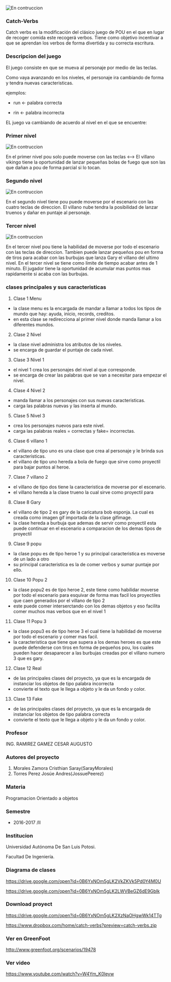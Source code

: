 ![En contruccion](https://lh3.googleusercontent.com/-uapAhPHZgSQ/WSx3LmFB_WI/AAAAAAAAAtE/Pvb0yz8N5OYsMW9xNHEzC0tKCBS96DWIgCL0B/w530-d-h334-p-rw/camiseta-pou-custom-logo-600x378.jpg)

### Catch-Verbs

Catch verbs es la modificación del clásico juego de POU en el que en lugar de recoger comida este recogerá verbos.
Tiene como objetivo incentivar a que se aprendan los verbos de forma divertida y su correcta escritura.

### Descripcion del juego

El juego consiste en que se mueva al personaje por medio de las teclas. 

Como vaya avanzando en los niveles, el personaje ira cambiando de forma y tendra nuevas caracteristicas.

ejemplos:

  * run <- palabra correcta
  
  * rin <- palabra incorrecta

EL juego va cambiando de acuerdo al nivel en el que se encuentre:

### Primer nivel 

![En contruccion](https://lh3.googleusercontent.com/-iPavFdeZQGU/WSyCyjYs7eI/AAAAAAAAAxE/EHUsU88UosMBQ2nPaR9vG2gU0K1T2rN1gCL0B/w250-d-h301-p-rw/Captura%2Bde%2Bpantalla%2B2017-05-29%2B14.51.54.png)

En el primer nivel pou solo puede moverse con las teclas <-->
El villano vikingo tiene la oportunidad de lanzar pequeñas bolas de fuego que son las que dañan a
pou de forma parcial si lo tocan.

### Segundo nivel

![En contruccion](https://lh3.googleusercontent.com/-TMRH_PgUSZk/WSyCwI1D_1I/AAAAAAAAAwo/s8ct-2tyPVgujGUBT01fTeat1KZQSN8AQCL0B/w250-d-h300-p-rw/Captura%2Bde%2Bpantalla%2B2017-05-29%2B14.53.47.png)

En el segundo nivel tiene pou puede moverse por el escenario con las cuatro teclas de direccion.
El villano nube tendra la posibilidad de lanzar truenos y dañar en puntaje al personaje.

### Tercer nivel

![En contruccion](https://lh3.googleusercontent.com/-GaP0RAlr8rA/WSyCsE68t7I/AAAAAAAAAwM/agKJ0Uzm6VcPLXLJ3oARNIz-pwMErV9nQCL0B/w250-d-h303-p-rw/Captura%2Bde%2Bpantalla%2B2017-05-29%2B14.55.12%25282%2529.png)

En el tercer nivel pou tiene la habilidad de moverse por todo el escenario con las teclas de direccion.
Tambien puede lanzar pequeños pou en forma de tiros para acabar con las burbujas que lanza Gary el villano del ultimo nivel.
En el tercer nivel se tiene como limite de tiempo acabar antes de 1 minuto. El jugador tiene la oportunidad 
de acumular mas puntos mas rapidamente si acaba con las burbujas.

### clases principales y sus caracteristicas

1. Clase 1 Menu
 * la clase menu es la encargada de mandar a llamar a todos los tipos de mundo que hay: ayuda, inicio, records, creditos.
 * en esta clase se redirecciona al primer nivel donde manda llamar a los diferentes mundos.
 
2. Clase 2 Nivel
 * la clase nivel administra los atributos de los niveles.
 * se encarga de guardar el puntaje de cada nivel.
 
3. Clase 3 Nivel 1
 * el nivel 1 crea los personajes del nivel al que corresponde.
 * se encarga de crear las palabras que se van a necesitar para empezar el nivel.
 
4. Clase 4 Nivel 2
 * manda llamar a los personajes con sus nuevas caracteristicas.
 * carga las palabras nuevas y las inserta al mundo.

5. Clase 5 Nivel 3
 * crea los personajes nuevos para este nivel.
 * carga las palabras reales = correctas y fake= incorrectas.

6. Clase 6 villano 1
 * el villano de tipo uno es una clase que crea al personaje y le brinda sus caracteristicas.
 * el villano de tipo uno hereda a bola de fuego que sirve como proyectil para bajar puntos al heroe.

7. Clase 7 villano 2
 * el villano de tipo dos tiene la caracteristica de moverse por el escenario.
 * el villano hereda a la clase trueno la cual sirve como proyectil para 

8. Clase 8 Gary
 * el villano de tipo 2 es gary de la caricatura bob esponja. La cual es creada como imagen gif importada de la clase gifimage.
 * la clase hereda a burbuja que ademas de servir como proyectil esta puede continuar en el escenario a comparacion de los demas tipos de proyectil

9. Clase 9 popu 
 * la clase popu es de tipo heroe 1 y su principal caracteristica es moverse de un lado a otro 
 * su principal caracteristica es la de comer verbos y sumar puntaje por ello.

10. Clase 10 Popu 2
 * la clase popu2 es de tipo heroe 2, este tiene como habilidar moverse por todo el escenario para esquivar de forma mas facil los proyectiles que caen generados por el villano de tipo 2
 * este puede comer interserctando con los demas objetos y eso facilita comer muchos mas verbos que en el nivel 1

11. Clase 11 Popu 3 
 * la clase popu3 es de tipo heroe 3 el cual tiene la habilidad de moverse por todo el escenario y comer mas facil.
 * la caracteristica que tiene que supera a los demas heroes es que este puede defenderse con tiros en forma de pequeños pou, los cuales pueden hacer desaparecer a las burbujas creadas por el villano numero 3 que es gary.

12. Clase 12 Real
 * de las principales clases del proyecto, ya que es la encargada de instanciar los objetos de tipo palabra incorrecta
 * convierte el texto que le llega a objeto y le da un fondo y color.
 
13. Clase 13 Fake
 * de las principales clases del proyecto, ya que es la encargada de instanciar los objetos de tipo palabra correcta
 * convierte el texto que le llega a objeto y le da un fondo y color.
 
### Profesor

 ING. RAMIREZ GAMEZ CESAR AUGUSTO
 
### Autores del proyecto
1. Morales Zamora Cristhian Saray(SarayMorales)
2. Torres Perez Josúe Andres(JossuePeerez)

### Materia

Programacion Orientado a objetos

### Semestre
- 2016-2017 /II

### Institucion
Universidad Autónoma De San Luis Potosi. 

Facultad De Ingeniería.

### Diagrama de clases 
https://drive.google.com/open?id=0B6YxNOm5gLK2VkZKVk5Pd0Y4M0U

https://drive.google.com/open?id=0B6YxNOm5gLK2LWVBeGZ6dE9Gblk

### Download proyect 
https://drive.google.com/open?id=0B6YxNOm5gLK2XzNaOHgwWk14TTg

https://www.dropbox.com/home/catch-verbs?preview=catch-verbs.zip

### Ver en GreenFoot
http://www.greenfoot.org/scenarios/19478

### Ver video
https://www.youtube.com/watch?v=W4Ym_K0leyw


 
